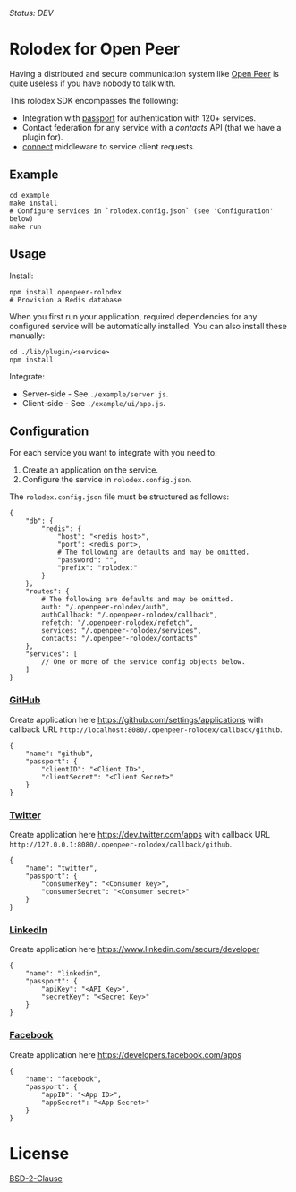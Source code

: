*Status: DEV*

Rolodex for Open Peer
=====================

Having a distributed and secure communication system like [Open Peer](http://openpeer.org/) is quite useless if you have nobody to talk with.

This rolodex SDK encompasses the following:

  * Integration with [passport](http://passportjs.org/) for authentication with 120+ services.
  * Contact federation for any service with a *contacts* API (that we have a plugin for).
  * [connect](https://github.com/senchalabs/connect) middleware to service client requests.


Example
-------

    cd example
    make install
    # Configure services in `rolodex.config.json` (see 'Configuration' below)
    make run


Usage
-----

Install:

    npm install openpeer-rolodex
    # Provision a Redis database

When you first run your application, required dependencies for any configured
service will be automatically installed. You can also install these manually:

    cd ./lib/plugin/<service>
    npm install

Integrate:

  * Server-side - See `./example/server.js`.
  * Client-side - See `./example/ui/app.js`.


Configuration
-------------

For each service you want to integrate with you need to:

  1. Create an application on the service.
  2. Configure the service in `rolodex.config.json`.

The `rolodex.config.json` file must be structured as follows:

    {
        "db": {
            "redis": {
                "host": "<redis host>",
                "port": <redis port>,
                # The following are defaults and may be omitted.
                "password": "",
                "prefix": "rolodex:"
            }
        },
        "routes": {
            # The following are defaults and may be omitted.
            auth: "/.openpeer-rolodex/auth",
            authCallback: "/.openpeer-rolodex/callback",
            refetch: "/.openpeer-rolodex/refetch",
            services: "/.openpeer-rolodex/services",
            contacts: "/.openpeer-rolodex/contacts"
        },
        "services": [
            // One or more of the service config objects below.
        ]
    }


### [GitHub](https://github.com/)

Create application here https://github.com/settings/applications
with callback URL `http://localhost:8080/.openpeer-rolodex/callback/github`.

    {
        "name": "github",
        "passport": {
            "clientID": "<Client ID>",
            "clientSecret": "<Client Secret>"
        }
    }

### [Twitter](https://twitter.com/)

Create application here https://dev.twitter.com/apps
with callback URL `http://127.0.0.1:8080/.openpeer-rolodex/callback/github`.

    {
        "name": "twitter",
        "passport": {
            "consumerKey": "<Consumer key>",
            "consumerSecret": "<Consumer secret>"
        }
    }

### [LinkedIn](http://linkedin.com/)

Create application here https://www.linkedin.com/secure/developer

    {
        "name": "linkedin",
        "passport": {
            "apiKey": "<API Key>",
            "secretKey": "<Secret Key>"
        }
    }

### [Facebook](http://facebook.com/)

Create application here https://developers.facebook.com/apps

    {
        "name": "facebook",
        "passport": {
            "appID": "<App ID>",
            "appSecret": "<App Secret>"
        }
    }


License
=======

[BSD-2-Clause](http://opensource.org/licenses/BSD-2-Clause)
